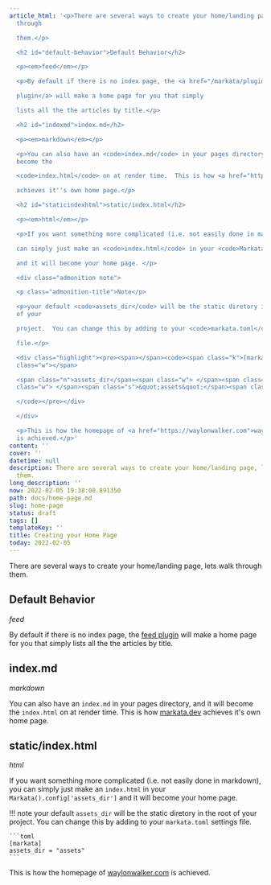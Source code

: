 ```yaml
---
article_html: '<p>There are several ways to create your home/landing page, lets walk
  through

  them.</p>

  <h2 id="default-behavior">Default Behavior</h2>

  <p><em>feed</em></p>

  <p>By default if there is no index page, the <a href="/markata/plugins/feeds/">feed

  plugin</a> will make a home page for you that simply

  lists all the the articles by title.</p>

  <h2 id="indexmd">index.md</h2>

  <p><em>markdown</em></p>

  <p>You can also have an <code>index.md</code> in your pages directory, and it will
  become the

  <code>index.html</code> on at render time.  This is how <a href="https://markata.dev">markata.dev</a>

  achieves it''s own home page.</p>

  <h2 id="staticindexhtml">static/index.html</h2>

  <p><em>html</em></p>

  <p>If you want something more complicated (i.e. not easily done in markdown), you

  can simply just make an <code>index.html</code> in your <code>Markata().config[''assets_dir'']</code>

  and it will become your home page. </p>

  <div class="admonition note">

  <p class="admonition-title">Note</p>

  <p>your default <code>assets_dir</code> will be the static diretory in the root
  of your

  project.  You can change this by adding to your <code>markata.toml</code> settings

  file.</p>

  <div class="highlight"><pre><span></span><code><span class="k">[markata]</span><span
  class="w"></span>

  <span class="n">assets_dir</span><span class="w"> </span><span class="o">=</span><span
  class="w"> </span><span class="s">&quot;assets&quot;</span><span class="w"></span>

  </code></pre></div>

  </div>

  <p>This is how the homepage of <a href="https://waylonwalker.com">waylonwalker.com</a>
  is achieved.</p>'
content: ''
cover: ''
datetime: null
description: There are several ways to create your home/landing page, lets walk through
  them.
long_description: ''
now: 2022-02-05 19:38:00.891350
path: docs/home-page.md
slug: home-page
status: draft
tags: []
templateKey: ''
title: Creating your Home Page
today: 2022-02-05
---
```


There are several ways to create your home/landing page, lets walk through
them.

## Default Behavior
_feed_

By default if there is no index page, the [feed
plugin](/markata/plugins/feeds/) will make a home page for you that simply
lists all the the articles by title.

## index.md
_markdown_

You can also have an `index.md` in your pages directory, and it will become the
`index.html` on at render time.  This is how [markata.dev](https://markata.dev)
achieves it's own home page.

## static/index.html
_html_

If you want something more complicated (i.e. not easily done in markdown), you
can simply just make an `index.html` in your `Markata().config['assets_dir']`
and it will become your home page. 

!!! note
    your default `assets_dir` will be the static diretory in the root of your
    project.  You can change this by adding to your `markata.toml` settings
    file.

    ```toml
    [markata]
    assets_dir = "assets"
    ```

This is how the homepage of [waylonwalker.com](https://waylonwalker.com) is achieved.